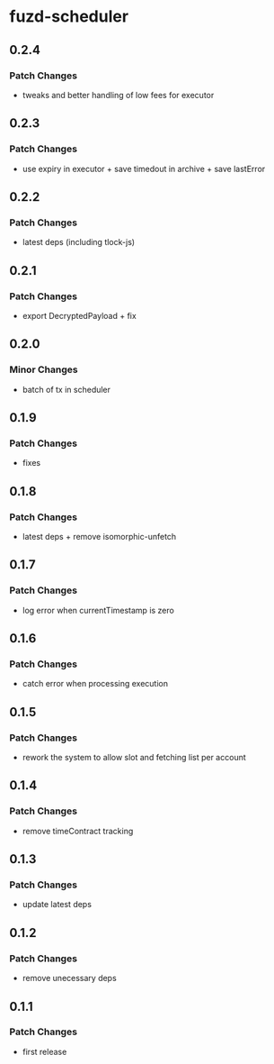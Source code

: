 # fuzd-scheduler

## 0.2.4

### Patch Changes

- tweaks and better handling of low fees for executor

## 0.2.3

### Patch Changes

- use expiry in executor + save timedout in archive + save lastError

## 0.2.2

### Patch Changes

- latest deps (including tlock-js)

## 0.2.1

### Patch Changes

- export DecryptedPayload + fix

## 0.2.0

### Minor Changes

- batch of tx in scheduler

## 0.1.9

### Patch Changes

- fixes

## 0.1.8

### Patch Changes

- latest deps + remove isomorphic-unfetch

## 0.1.7

### Patch Changes

- log error when currentTimestamp is zero

## 0.1.6

### Patch Changes

- catch error when processing execution

## 0.1.5

### Patch Changes

- rework the system to allow slot and fetching list per account

## 0.1.4

### Patch Changes

- remove timeContract tracking

## 0.1.3

### Patch Changes

- update latest deps

## 0.1.2

### Patch Changes

- remove unecessary deps

## 0.1.1

### Patch Changes

- first release
